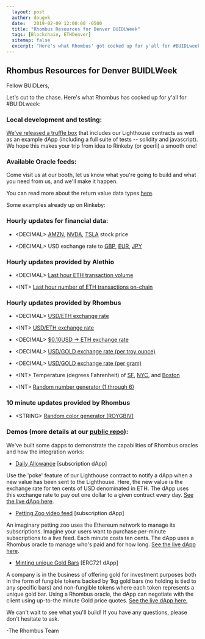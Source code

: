 ```yaml
---
  layout: post
  author: dougvk
  date:   2019-02-09 12:00:00 -0500
  title: "Rhombus Resources for Denver BUIDLWeek"
  tags: [Blockchain, ETHDenver]
  sitemap: false
  excerpt: "Here's what Rhombus' got cooked up for y'all for #BUIDLweek"
---
```


## Rhombus Resources for Denver BUIDLWeek

Fellow BUIDLers,

Let's cut to the chase. Here's what Rhombus has cooked up for y'all for #BUIDLweek:

### Local development and testing:

[We've released a truffle box](https://github.com/RhombusNetwork/lighthouse-local) that includes our Lighthouse contracts as well as an example dApp (including a full suite of tests -- solidity and javascript). We hope this makes your trip from idea to Rinkeby (or goerli) a smooth one!

### Available Oracle feeds:

Come visit us at our booth, let us know what you're going to build and what you need from us, and we'll make it happen.

You can read more about the return value data types [here](https://github.com/RhombusNetwork/rhombus-public/blob/master/readme.md#possible-data-types).

Some examples already up on Rinkeby:

### Hourly updates for financial data:

- \<DECIMAL> [AMZN](https://rinkeby.etherscan.io/address/0x0dc46Ead780eE9D432477255D695C249fDa7A566), [NVDA](https://rinkeby.etherscan.io/address/0x114C97deD229F8390fB0900e3D98dDe57aBa01d2), [TSLA](https://rinkeby.etherscan.io/address/0x6C7a951d27B0fCdcE217d621c5CeE74DAF5d6b28) stock price

- \<DECIMAL> USD exchange rate to [GBP](https://rinkeby.etherscan.io/address/0x15d1857D57735aBD48C50E5c7a54d0aCBfB88B13), [EUR](https://rinkeby.etherscan.io/address/0x383B502E0DC5f608BC4573fB6fF40bf4aed4fD3f), [JPY](https://rinkeby.etherscan.io/address/0x47868830Fe135AE4795173fd9255EEd0AED1b7Cd)

### Hourly updates provided by Alethio

- \<DECIMAL> [Last hour ETH transaction volume](https://rinkeby.etherscan.io/address/0x5d8dca07D30dC77ac1B3BBF6bC639A0335658166)

- \<INT> [Last hour number of ETH transactions on-chain](https://rinkeby.etherscan.io/address/0xED11119559EBe416d2637f1656ba77d9cE885C06)

### Hourly updates provided by Rhombus

- \<DECIMAL> [USD/ETH exchange rate](https://rinkeby.etherscan.io/address/0x9aED5cA00A44682cDC488b7778728a728717f7e3)

- \<INT> [USD/ETH exchange rate](https://rinkeby.etherscan.io/address/0x6C5F72e1A3C5E5e384AB66CFb7A4D628895c2eBA)

- \<DECIMAL> [$0.10USD -> ETH exchange rate](https://rinkeby.etherscan.io/address/0x566c3d00f4de34cce6f1452f4bb6c189801ba309)

- \<DECIMAL> [USD/GOLD exchange rate (per troy ounce)](https://rinkeby.etherscan.io/address/0xe93ab27a89a415124c680906f00bca3c228891ab)

- \<DECIMAL> [USD/GOLD exchange rate (per gram)](https://rinkeby.etherscan.io/address/0xEa648fd60D6499C25AA7c7E4657EC318E9C79298)

- \<INT> Temperature (degrees Fahrenheit) of [SF](https://rinkeby.etherscan.io/address/0x1aB68d567813929C5dC220Ceee4DFe0C9D11BC8f), [NYC](https://rinkeby.etherscan.io/address/0x8033325A4f86AE2bA59F24ebc594129FA514E4A5), and [Boston](https://rinkeby.etherscan.io/address/0x70Df6230cEB03Ee597Df78e9896988122f25f0dE)

- \<INT> [Random number generator (1 through 6)](https://rinkeby.etherscan.io/address/0x613d2159db9ca2fbb15670286900ad6c1c79cc9a)

### 10 minute updates provided by Rhombus

- \<STRING> [Random color generator (ROYGBIV)](https://rinkeby.etherscan.io/address/0x46b0EA3449C3D583c82A19028C35B36357dD2E2B)

### Demos (more details at our [public repo](https://github.com/RhombusNetwork/rhombus-public)):

We've built some dapps to demonstrate the capabilities of Rhombus oracles and how the integration works:

- [Daily Allowance](https://github.com/RhombusNetwork/rhombus-public/tree/master/DailyAllowance) [subscription dApp]

Use the 'poke' feature of our Lighthouse contract to notify a dApp when a new value has been sent to the Lighthouse. Here, the new value is the exchange rate for ten cents of USD denominated in ETH. The dApp uses this exchange rate to pay out one dollar to a given contract every day. [See the live dApp here](https://rinkeby.etherscan.io/address/0x569702e8f49d802a8816726491a3a9070a001d03#code).

- [Petting Zoo video feed](https://github.com/RhombusNetwork/rhombus-public/tree/master/TenCentsAMinute) [subscription dApp]

An imaginary petting zoo uses the Ethereum network to manage its subscriptions. Imagine your users want to purchase per-minute subscriptions to a live feed. Each minute costs ten cents. The dApp uses a Rhombus oracle to manage who's paid and for how long. [See the live dApp here](https://rinkeby.etherscan.io/address/0x16cba6226f0a888d4d9478977df98a3fd0041f58#code).

- [Minting unique Gold Bars](https://github.com/RhombusNetwork/rhombus-public/tree/master/barShop) [ERC721 dApp]

A company is in the business of offering gold for investment purposes both in the form of fungible tokens backed by 1kg gold bars (no holding is tied to any specific bars) and non-fungible tokens where each token represents a unique gold bar. Using a Rhombus oracle, the dApp can negotiate with the client using up-to-the minute Gold price quotes. [See the live dApp here.](https://rinkeby.etherscan.io/address/0x16d5d4e29be197ef1f7ac414e59833edc240bdc8#code)

We can't wait to see what you'll build! If you have any questions, please don't hesitate to ask.

-The Rhombus Team
